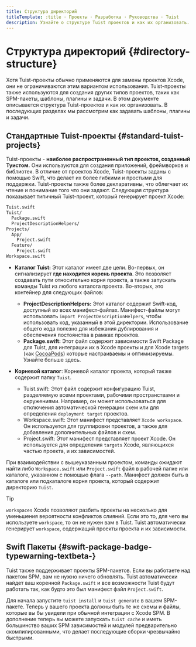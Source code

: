 ```yaml
---
title: Структура директорий
titleTemplate: :title · Проекты · Разработка · Руководства · Tuist
description: Узнайте о структуре Tuist проектов и как их организовать.
---
```


# Структура директорий {#directory-structure}

Хотя Tuist-проекты обычно применяются для замены проектов Xcode, они не ограничиваются этим вариантом использования. Tuist-проекты также используются для создания других типов проектов, таких как SPM-пакеты, шаблоны, плагины и задачи. В этом документе описывается структура Tuist-проектов и как их организовать. В последующих разделах мы рассмотрим как задавать шаблоны, плагины и задачи.

## Стандартные Tuist-проекты {#standard-tuist-projects}

Tuist-проекты - **наиболее распространенный тип проектов, созданный Туистом.** Они используются для создания приложений, фреймворков и библиотек. В отличие от проектов Xcode, Tuist-проекты заданы с помощью Swift, что делает их более гибкими и простыми для поддержки. Tuist-проекты также более декларативны, что облегчает их чтение и понимание того что они задают. Следующая структура показывает типичный Tuist-проект, который генерирует проект Xcode:

```bash
Tuist.swift
Tuist/
  Package.swift
  ProjectDescriptionHelpers/
Projects/
  App/
    Project.swift
  Feature/
    Project.swift
Workspace.swift
```

- **Каталог Tuist:** Этот каталог имеет две цели. Во-первых, он сигнализирует **где находится корень проекта**. Это позволяет создавать пути относительно корня проекта, а также запускать команды Tuist из любого каталога проекта. Во-вторых, это контейнер для следующих файлов:
  - **ProjectDescriptionHelpers:** Этот каталог содержит Swift-код, доступный во всех манифест-файлах. Манифест-файлы могут использовать `import ProjectDescriptionHelpers`, чтобы использовать код, указанный в этой директории. Использование общего кода полезно для избежания дублирования и обеспечения постоянства в рамках проектов.
  - **Package.swift:** Этот файл содержит зависимости Swift Package для Tuist, для интеграции их в Xcode проекты и для Xcode targets (как [CocoaPods](https://cococapods)) которые настраиваемы и оптимизируемы. Узнайте больше <LocalizedLink href="/guides/develop/projects/dependencies">здесь</LocalizedLink>.

- **Корневой каталог**: Корневой каталог проекта, который также содержит папку `Tuist`.
  - <LocalizedLink href="/guides/develop/projects/manifests#tuistswift"><bold>Tuist.swift:</bold></LocalizedLink> Этот файл содержит конфигурацию Tuist, разделяемую всеми проектами, рабочими пространствами и окружениями. Например, он может использоваться для отключения автоматической генерации схем или для определения `deployment target` проектов.
  - <LocalizedLink href="/guides/develop/projects/manifests#workspace-swift"><bold>Workspace.swift:</bold></LocalizedLink> Этот манифест представляет `Xcode workspace`. Он используется для группировки проектов, а также для добавления дополнительных файлов и схем.
  - <LocalizedLink href="/guides/develop/projects/manifests#project-swift"><bold>Project.swift:</bold></LocalizedLink> Этот манифест представляет проект Xcode. Он используется для определения `targets` Xcode, являющихся частью проекта, и их зависимостей.

При взаимодействии с вышеуказанным проектом, команды ожидают найти либо `Workspace.swift` или `Project.swift` файл в рабочей папке или каталоге, указанном с помощью флага `--path`. Манифест должен быть в каталоге или подкаталоге корня проекта, который содержит директорию `Tuist`.

> [!TIP]
> `workspaces` Xcode позволяют разбить проекты на несколько для уменьшения вероятности конфликтов слияний. Если это то, для чего вы используете `workspace`, то он не нужен вам в Tuist. Tuist автоматически генерирует `workspace`, содержащий проекты проекта и их зависимости.

## Swift Пакеты <Badge type="warning" text="beta" /> {#swift-package-badge-typewarning-textbeta-}

Tuist также поддерживает проекты SPM-пакетов. Если вы работаете над пакетом SPM, вам не нужно ничего обновлять. Tuist автоматически найдет ваш коренной `Package.swift` и все возможности Tuist будут работать так, как будто это был манифест файл `Project.swift`.

Для начала запустите `tuist install` и `tuist generate` в вашем SPM-пакете. Теперь у вашего проекта должны быть те же схемы и файлы, которые вы бы увидели при обычной интеграции с Xcode SPM. В дополнение теперь вы можете запускать <LocalizedLink href="/guides/develop/build/cache">`tuist cache`</LocalizedLink> и иметь большинство ваших SPM зависимостей и модулей предварительно скомпилированными, что делает последующие сборки чрезвычайно быстрыми.
